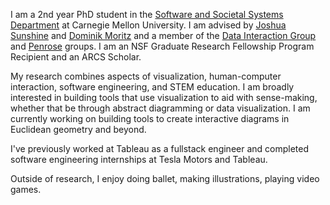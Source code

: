 I am a 2nd year PhD student in the [Software and Societal Systems Department](https://s3d.cmu.edu/) at Carnegie Mellon University. I am advised by [Joshua Sunshine](https://www.cs.cmu.edu/~jssunshi/) and [Dominik Moritz](https://www.domoritz.de/) and a member of the [Data Interaction Group](https://dig.cmu.edu/) and [Penrose](https://penrose.cs.cmu.edu/) groups. I am an NSF Graduate Research Fellowship Program Recipient and an ARCS Scholar.

My research combines aspects of visualization, human-computer interaction, software engineering, and STEM education. I am broadly interested in building tools that use visualization to aid with sense-making, whether that be through abstract diagramming or data visualization. I am currently working on building tools to create interactive diagrams in Euclidean geometry and beyond.

I've previously worked at Tableau as a fullstack engineer and completed software engineering internships at Tesla Motors and Tableau.

Outside of research, I enjoy doing ballet, making illustrations, playing video games.

